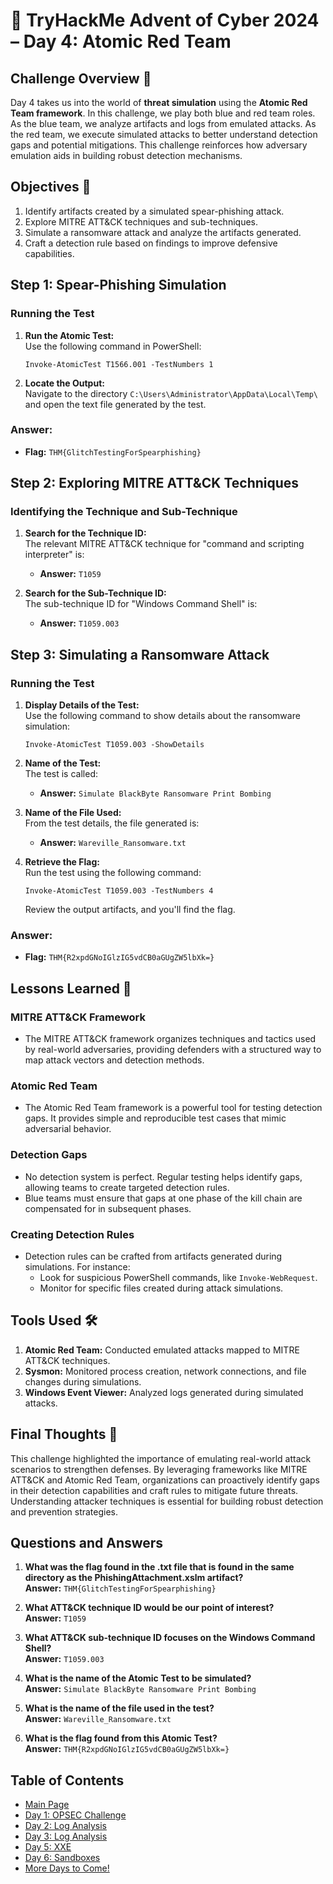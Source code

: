 # 🎄 TryHackMe Advent of Cyber 2024 – Day 4: Atomic Red Team

## Challenge Overview 🎅

Day 4 takes us into the world of **threat simulation** using the **Atomic Red Team framework**. In this challenge, we play both blue and red team roles. As the blue team, we analyze artifacts and logs from emulated attacks. As the red team, we execute simulated attacks to better understand detection gaps and potential mitigations. This challenge reinforces how adversary emulation aids in building robust detection mechanisms.

## Objectives 🎯

1. Identify artifacts created by a simulated spear-phishing attack.
2. Explore MITRE ATT&CK techniques and sub-techniques.
3. Simulate a ransomware attack and analyze the artifacts generated.
4. Craft a detection rule based on findings to improve defensive capabilities.

## Step 1: Spear-Phishing Simulation

### Running the Test
1. **Run the Atomic Test:**  
   Use the following command in PowerShell:  
   ```
   Invoke-AtomicTest T1566.001 -TestNumbers 1
   ```

2. **Locate the Output:**  
   Navigate to the directory `C:\Users\Administrator\AppData\Local\Temp\` and open the text file generated by the test.

### Answer:
- **Flag:** `THM{GlitchTestingForSpearphishing}`

## Step 2: Exploring MITRE ATT&CK Techniques

### Identifying the Technique and Sub-Technique
1. **Search for the Technique ID:**  
   The relevant MITRE ATT&CK technique for "command and scripting interpreter" is:
   - **Answer:** `T1059`

2. **Search for the Sub-Technique ID:**  
   The sub-technique ID for "Windows Command Shell" is:
   - **Answer:** `T1059.003`

## Step 3: Simulating a Ransomware Attack

### Running the Test
1. **Display Details of the Test:**  
   Use the following command to show details about the ransomware simulation:
   ```
   Invoke-AtomicTest T1059.003 -ShowDetails
   ```

2. **Name of the Test:**  
   The test is called:  
   - **Answer:** `Simulate BlackByte Ransomware Print Bombing`

3. **Name of the File Used:**  
   From the test details, the file generated is:  
   - **Answer:** `Wareville_Ransomware.txt`

4. **Retrieve the Flag:**  
   Run the test using the following command:
   ```
   Invoke-AtomicTest T1059.003 -TestNumbers 4
   ```
   Review the output artifacts, and you'll find the flag.

### Answer:
- **Flag:** `THM{R2xpdGNoIGlzIG5vdCB0aGUgZW5lbXk=}`

## Lessons Learned 🌟

### MITRE ATT&CK Framework
- The MITRE ATT&CK framework organizes techniques and tactics used by real-world adversaries, providing defenders with a structured way to map attack vectors and detection methods.

### Atomic Red Team
- The Atomic Red Team framework is a powerful tool for testing detection gaps. It provides simple and reproducible test cases that mimic adversarial behavior.

### Detection Gaps
- No detection system is perfect. Regular testing helps identify gaps, allowing teams to create targeted detection rules.
- Blue teams must ensure that gaps at one phase of the kill chain are compensated for in subsequent phases.

### Creating Detection Rules
- Detection rules can be crafted from artifacts generated during simulations. For instance:
  - Look for suspicious PowerShell commands, like `Invoke-WebRequest`.
  - Monitor for specific files created during attack simulations.

## Tools Used 🛠️

1. **Atomic Red Team:** Conducted emulated attacks mapped to MITRE ATT&CK techniques.
2. **Sysmon:** Monitored process creation, network connections, and file changes during simulations.
3. **Windows Event Viewer:** Analyzed logs generated during simulated attacks.

## Final Thoughts 🎁

This challenge highlighted the importance of emulating real-world attack scenarios to strengthen defenses. By leveraging frameworks like MITRE ATT&CK and Atomic Red Team, organizations can proactively identify gaps in their detection capabilities and craft rules to mitigate future threats. Understanding attacker techniques is essential for building robust detection and prevention strategies.

## Questions and Answers

1. **What was the flag found in the .txt file that is found in the same directory as the PhishingAttachment.xslm artifact?**  
   **Answer:** `THM{GlitchTestingForSpearphishing}`

2. **What ATT&CK technique ID would be our point of interest?**  
   **Answer:** `T1059`

3. **What ATT&CK sub-technique ID focuses on the Windows Command Shell?**  
   **Answer:** `T1059.003`

4. **What is the name of the Atomic Test to be simulated?**  
   **Answer:** `Simulate BlackByte Ransomware Print Bombing`

5. **What is the name of the file used in the test?**  
   **Answer:** `Wareville_Ransomware.txt`

6. **What is the flag found from this Atomic Test?**  
   **Answer:** `THM{R2xpdGNoIGlzIG5vdCB0aGUgZW5lbXk=}`
   
## Table of Contents

- [Main Page](README.md)  
- [Day 1: OPSEC Challenge](day1.md)  
- [Day 2: Log Analysis](day2.md)  
- [Day 3: Log Analysis](day3.md)
- [Day 5: XXE](day5.md)
- [Day 6: Sandboxes](day6.md)
- [More Days to Come!](#)
